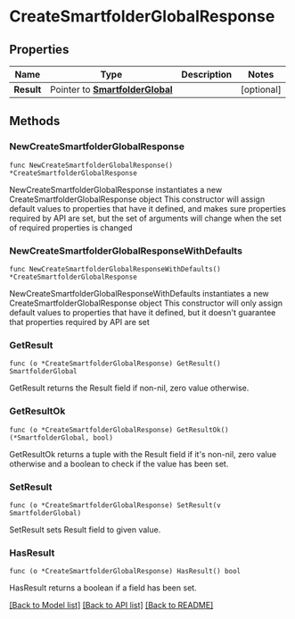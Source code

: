 # CreateSmartfolderGlobalResponse

## Properties

Name | Type | Description | Notes
------------ | ------------- | ------------- | -------------
**Result** | Pointer to [**SmartfolderGlobal**](SmartfolderGlobal.md) |  | [optional] 

## Methods

### NewCreateSmartfolderGlobalResponse

`func NewCreateSmartfolderGlobalResponse() *CreateSmartfolderGlobalResponse`

NewCreateSmartfolderGlobalResponse instantiates a new CreateSmartfolderGlobalResponse object
This constructor will assign default values to properties that have it defined,
and makes sure properties required by API are set, but the set of arguments
will change when the set of required properties is changed

### NewCreateSmartfolderGlobalResponseWithDefaults

`func NewCreateSmartfolderGlobalResponseWithDefaults() *CreateSmartfolderGlobalResponse`

NewCreateSmartfolderGlobalResponseWithDefaults instantiates a new CreateSmartfolderGlobalResponse object
This constructor will only assign default values to properties that have it defined,
but it doesn't guarantee that properties required by API are set

### GetResult

`func (o *CreateSmartfolderGlobalResponse) GetResult() SmartfolderGlobal`

GetResult returns the Result field if non-nil, zero value otherwise.

### GetResultOk

`func (o *CreateSmartfolderGlobalResponse) GetResultOk() (*SmartfolderGlobal, bool)`

GetResultOk returns a tuple with the Result field if it's non-nil, zero value otherwise
and a boolean to check if the value has been set.

### SetResult

`func (o *CreateSmartfolderGlobalResponse) SetResult(v SmartfolderGlobal)`

SetResult sets Result field to given value.

### HasResult

`func (o *CreateSmartfolderGlobalResponse) HasResult() bool`

HasResult returns a boolean if a field has been set.


[[Back to Model list]](../README.md#documentation-for-models) [[Back to API list]](../README.md#documentation-for-api-endpoints) [[Back to README]](../README.md)


